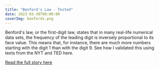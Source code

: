 ```yaml
---
title: "Benford's Law - Tested"
date: 2023-03-30T00:00:00
coverImg: benfords.png
---
```


Benford's law, or the first-digit law, states that in many real-life numerical data sets, the frequency of the leading digit is inversely proportional to its face value. This means that, for instance, there are much more numbers starting with the digit 1 than with the digit 9. See how I validated this using texts from the NYT and TED here.

<!--more-->


[Read the full story here](https://www.linkedin.com/posts/milan-janosov_data-datavisualization-datascience-activity-7050395643491622912-pAEi?utm_source=share&utm_medium=member_ios)
